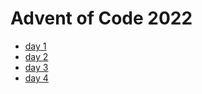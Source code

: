 # Advent of Code 2022
- [day 1](./day01/)
- [day 2](./day02/)
- [day 3](./day03/)
- [day 4](./day04/)
